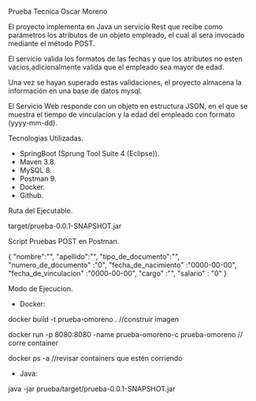 Prueba Tecnica Oscar Moreno

El proyecto implementa en Java un servicio Rest que recibe como parámetros los atributos de un objeto empleado, el cual al sera invocado mediante el método POST.

El servicio valida los formatos de las fechas y que los atributos no esten vacíos,adicionalmente valida que el empleado sea mayor de edad. 

Una vez se hayan superado estas validaciones, el proyecto almacena la información en una base de datos mysql.

El Servicio Web responde con un objeto en estructura JSON, en el que se muestra el tiempo de vinculacion y la edad del empleado con formato (yyyy-mm-dd).

Tecnologias Utilizadas.

- SpringBoot (Sprung Tool Suite 4 (Eclipse)).
- Maven 3.8.
- MySQL 8.
- Postman 9.
- Docker.
- Github.

Ruta del Ejecutable.

target/prueba-0.0.1-SNAPSHOT.jar

Script Pruebas POST en Postman.

{
    "nombre":"",
    "apellido":"",
    "tipo_de_documento":"",
    "numero_de_documento" :"0",
    "fecha_de_nacimiento" :"0000-00-00",
    "fecha_de_vinculacion" :"0000-00-00",
    "cargo" :"",
    "salario" : "0"
}

Modo de Ejecucion.

- Docker:

docker build -t prueba-omoreno . //construir imagen

docker run -p 8080:8080 -name prueba-omoreno-c prueba-omoreno // corre container

docker ps -a //revisar containers que estén corriendo

- Java:

java -jar prueba/target/prueba-0.0.1-SNAPSHOT.jar

